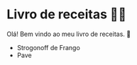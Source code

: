 # Livro de receitas :man_cook:

Olá! Bem vindo ao meu livro de receitas. :wave:

- Strogonoff de Frango
- Pave